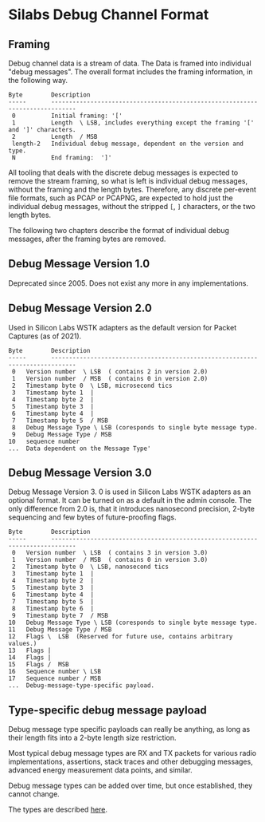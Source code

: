 # Silabs Debug Channel Format

## Framing

Debug channel data is a stream of data. The Data is framed into individual "debug messages".
The overall format includes the framing information, in the following way.

```
Byte        Description
-----       -----------------------------------------------------------------------------
 0          Initial framing: '['
 1          Length  \ LSB, includes everything except the framing '[' and ']' characters.
 2          Length  / MSB
 length-2   Individual debug message, dependent on the version and type.
 N          End framing:  ']'
```

All tooling that deals with the discrete debug messages is expected to remove the stream framing, so what is left is individual 
debug messages, without the framing and the length bytes. Therefore, any discrete per-event file formats, such as PCAP or PCAPNG, are expected to hold just the individual debug messages, without the stripped `[`, `]` characters, or the two length bytes.

The following two chapters describe the format of individual debug messages, after the framing bytes are removed.

## Debug Message Version 1.0

Deprecated since 2005. Does not exist any more in any implementations.

## Debug Message Version 2.0

Used in Silicon Labs WSTK adapters as the default version for Packet Captures (as of 2021).

```
Byte        Description
-----       -----------------------------------------------------------------------------
 0   Version number  \ LSB  ( contains 2 in version 2.0)
 1   Version number  / MSB  ( contains 0 in version 2.0)
 2   Timestamp byte 0  \ LSB, microsecond tics
 3   Timestamp byte 1  |
 4   Timestamp byte 2  |
 5   Timestamp byte 3  |
 6   Timestamp byte 4  |
 7   Timestamp byte 5  / MSB
 8   Debug Message Type \ LSB (coresponds to single byte message type.
 9   Debug Message Type / MSB
10   sequence number
...  Data dependent on the Message Type'
```

## Debug Message Version 3.0

Debug Message Version 3. 0 is used in Silicon Labs WSTK adapters as an optional format. It can be turned on as a default in the admin console. 
The only difference from 2.0 is, that it introduces nanosecond precision, 2-byte sequencing and few bytes of
future-proofing flags.

```
Byte        Description
-----       -----------------------------------------------------------------------------
 0   Version number  \ LSB  ( contains 3 in version 3.0)
 1   Version number  / MSB  ( contains 0 in version 3.0)
 2   Timestamp byte 0  \ LSB, nanosecond tics
 3   Timestamp byte 1  |
 4   Timestamp byte 2  |
 5   Timestamp byte 3  |
 6   Timestamp byte 4  |
 7   Timestamp byte 5  |
 8   Timestamp byte 6  |
 9   Timestamp byte 7  / MSB
10   Debug Message Type \ LSB (coresponds to single byte message type.
11   Debug Message Type / MSB
12   Flags \  LSB  (Reserved for future use, contains arbitrary values.)
13   Flags |
14   Flags |
15   Flags /  MSB
16   Sequence number \ LSB
17   Sequence number / MSB
...  Debug-message-type-specific payload.
```

## Type-specific debug message payload

Debug message type specific payloads can really be anything, as long as their length fits into a 2-byte length size restriction.

Most typical debug message types are RX and TX packets for various
radio implementations, assertions, stack traces and other debugging
messages, advanced energy measurement data points, and similar.

Debug message types can be added over time, but once established, they cannot change.

The types are described [here](debug-message-types.md).
